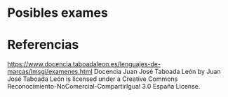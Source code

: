 # Posibles exames

# Referencias
https://www.docencia.taboadaleon.es/lenguajes-de-marcas/lmsgi/examenes.html
Docencia Juan José Taboada León by Juan José Taboada León is licensed under a Creative Commons Reconocimiento-NoComercial-CompartirIgual 3.0 España License.
